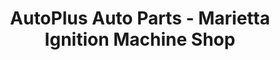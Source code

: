 ---
title: "AutoPlus Auto Parts - Marietta Ignition Machine Shop"
url: /marietta/autoplus-auto-parts-marietta-ignition-machine-shop/
shop: Autowerkstatt
---